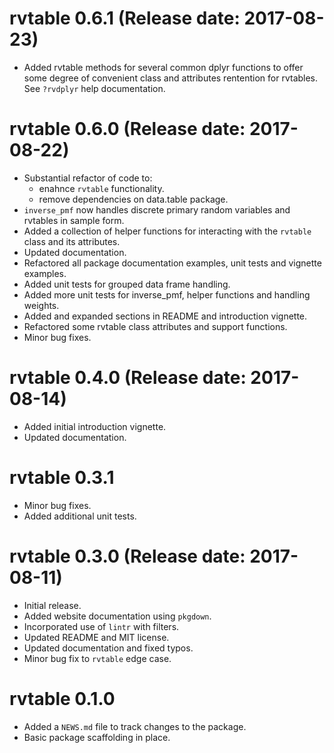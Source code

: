 # rvtable 0.6.1 (Release date: 2017-08-23)

* Added rvtable methods for several common dplyr functions to 
offer some degree of convenient class and attributes rentention for rvtables. See `?rvdplyr` help documentation.

# rvtable 0.6.0 (Release date: 2017-08-22)

* Substantial refactor of code to:
    * enahnce `rvtable` functionality.
    * remove dependencies on data.table package.
* `inverse_pmf` now handles discrete primary random variables and rvtables in sample form.
* Added a collection of helper functions for interacting with the `rvtable` class and its attributes.
* Updated documentation.
* Refactored all package documentation examples, unit tests and vignette examples.
* Added unit tests for grouped data frame handling.
* Added more unit tests for inverse_pmf, helper functions and handling weights.
* Added and expanded sections in README and introduction vignette.
* Refactored some rvtable class attributes and support functions.
* Minor bug fixes.

# rvtable 0.4.0 (Release date: 2017-08-14)

* Added initial introduction vignette.
* Updated documentation.

# rvtable 0.3.1

* Minor bug fixes.
* Added additional unit tests.

# rvtable 0.3.0 (Release date: 2017-08-11)

* Initial release.
* Added website documentation using `pkgdown`.
* Incorporated use of `lintr` with filters.
* Updated README and MIT license.
* Updated documentation and fixed typos.
* Minor bug fix to `rvtable` edge case.

# rvtable 0.1.0

* Added a `NEWS.md` file to track changes to the package.
* Basic package scaffolding in place.
